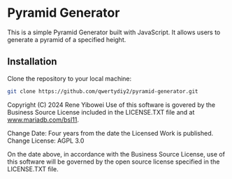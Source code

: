 # Pyramid Generator

This is a simple Pyramid Generator built with JavaScript. It allows users to generate a pyramid of a specified height.

## Installation

Clone the repository to your local machine:

```bash
git clone https://github.com/qwertydiy2/pyramid-generator.git
```

Copyright (C) 2024 Rene Yibowei
Use of this software is govered by the Business Source License included in the LICENSE.TXT file and
at www.mariadb.com/bsl11.

Change Date: Four years from the date the Licensed Work is published.
Change License: AGPL 3.0

On the date above, in accordance with the Business Source License, use of this software will be governed by the open
source license specified in the LICENSE.TXT file.
